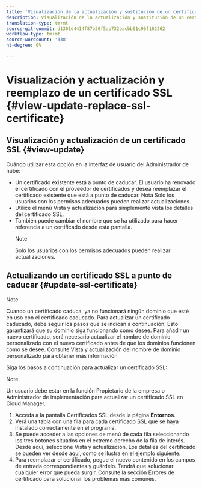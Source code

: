 ```yaml
---
title: 'Visualización de la actualización y sustitución de un certificado SSL - Administración de SSL '
description: Visualización de la actualización y sustitución de un certificado SSL - Administración de certificados SSL
translation-type: tm+mt
source-git-commit: d1301d4414f87b30f5ab732eacbb61c96f102262
workflow-type: tm+mt
source-wordcount: '338'
ht-degree: 0%

---
```



# Visualización y actualización y reemplazo de un certificado SSL {#view-update-replace-ssl-certificate}

## Visualización y actualización de un certificado SSL {#view-update}

Cuándo utilizar esta opción en la interfaz de usuario del Administrador de nube:

* Un certificado existente está a punto de caducar. El usuario ha renovado el certificado con el proveedor de certificados y desea reemplazar el certificado existente que está a punto de caducar. Nota Solo los usuarios con los permisos adecuados pueden realizar actualizaciones.
* Utilice el menú Vista y actualización para simplemente vista los detalles del certificado SSL.
* También puede cambiar el nombre que se ha utilizado para hacer referencia a un certificado desde esta pantalla.
   >[!NOTE]
   >Solo los usuarios con los permisos adecuados pueden realizar actualizaciones.


## Actualizando un certificado SSL a punto de caducar {#update-ssl-certificate}


>[!NOTE]
>Cuando un certificado caduca, ya no funcionará ningún dominio que esté en uso con el certificado caducado. Para actualizar un certificado caducado, debe seguir los pasos que se indican a continuación. Esto garantizará que su dominio siga funcionando como desee. Para añadir un nuevo certificado, será necesario actualizar el nombre de dominio personalizado con el nuevo certificado antes de que los dominios funcionen como se desee. Consulte Vista y actualización del nombre de dominio personalizado para obtener más información

Siga los pasos a continuación para actualizar un certificado SSL:

>[!NOTE]
>Un usuario debe estar en la función Propietario de la empresa o Administrador de implementación para actualizar un certificado SSL en Cloud Manager.

1. Acceda a la pantalla Certificados SSL desde la página **Entornos**.
1. Verá una tabla con una fila para cada certificado SSL que se haya instalado correctamente en el programa.
1. Se puede acceder a las opciones de menú de cada fila seleccionando los tres botones situados en el extremo derecho de la fila de interés. Desde aquí, seleccione Vista y actualización. Los detalles del certificado se pueden ver desde aquí, como se ilustra en el ejemplo siguiente.
1. Para reemplazar el certificado, pegue el nuevo contenido en los campos de entrada correspondientes y guárdelo. Tendrá que solucionar cualquier error que pueda surgir. Consulte la sección Errores de certificado para solucionar los problemas más comunes.